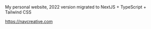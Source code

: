 My personal website, 2022 version migrated to NextJS + TypeScript + Tailwind CSS

https://navcreative.com
